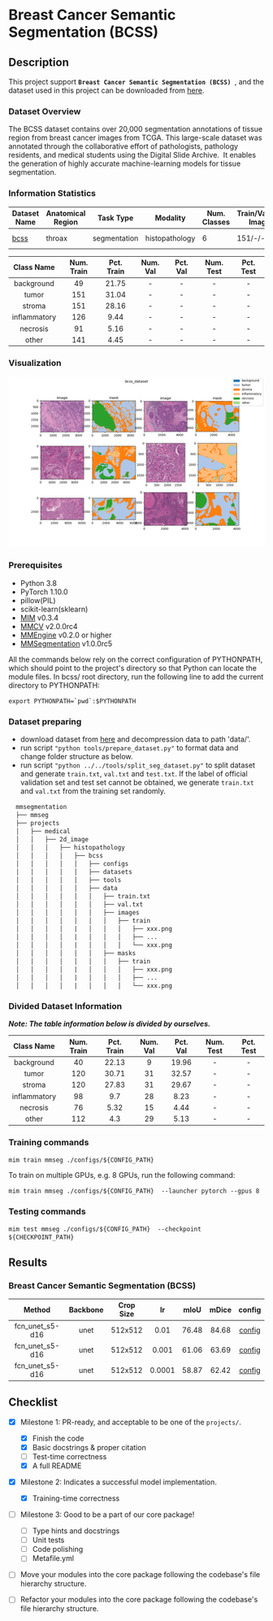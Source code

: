 # Breast Cancer Semantic Segmentation (BCSS)

## Description

This project support **`Breast Cancer Semantic Segmentation (BCSS) `**, and the dataset used in this project can be downloaded from [here](https://bcsegmentation.grand-challenge.org/).

### Dataset Overview

The BCSS dataset contains over 20,000 segmentation annotations of tissue region from breast cancer images from TCGA. This large-scale dataset was annotated through the collaborative effort of pathologists, pathology residents, and medical students using the Digital Slide Archive.  It enables the generation of highly accurate machine-learning models for tissue segmentation.

### Information Statistics

| Dataset Name                                        | Anatomical Region | Task Type    | Modality       | Num. Classes | Train/Val/Test Images | Train/Val/Test Labeled | Release Date | License                                                       |
| --------------------------------------------------- | ----------------- | ------------ | -------------- | ------------ | --------------------- | ---------------------- | ------------ | ------------------------------------------------------------- |
| [bcss](https://bcsegmentation.grand-challenge.org/) | throax            | segmentation | histopathology | 6            | 151/-/-               | yes/-/-                | 2019         | [CC0 1.0](https://creativecommons.org/publicdomain/zero/1.0/) |

|  Class Name  | Num. Train | Pct. Train | Num. Val | Pct. Val | Num. Test | Pct. Test |
| :----------: | :--------: | :--------: | :------: | :------: | :-------: | :-------: |
|  background  |     49     |   21.75    |    -     |    -     |     -     |     -     |
|    tumor     |    151     |   31.04    |    -     |    -     |     -     |     -     |
|    stroma    |    151     |   28.16    |    -     |    -     |     -     |     -     |
| inflammatory |    126     |    9.44    |    -     |    -     |     -     |     -     |
|   necrosis   |     91     |    5.16    |    -     |    -     |     -     |     -     |
|    other     |    141     |    4.45    |    -     |    -     |     -     |     -     |

### Visualization

![bcss](https://raw.githubusercontent.com/uni-medical/medical-datasets-visualization/main/2d/semantic_seg/histopathology/bcss/bcss_dataset.png?raw=true)

### Prerequisites

- Python 3.8
- PyTorch 1.10.0
- pillow(PIL)
- scikit-learn(sklearn)
- [MIM](https://github.com/open-mmlab/mim) v0.3.4
- [MMCV](https://github.com/open-mmlab/mmcv) v2.0.0rc4
- [MMEngine](https://github.com/open-mmlab/mmengine) v0.2.0 or higher
- [MMSegmentation](https://github.com/open-mmlab/mmsegmentation) v1.0.0rc5

All the commands below rely on the correct configuration of PYTHONPATH, which should point to the project's directory so that Python can locate the module files. In bcss/ root directory, run the following line to add the current directory to PYTHONPATH:

```shell
export PYTHONPATH=`pwd`:$PYTHONPATH
```

### Dataset preparing

- download dataset from [here](https://bcsegmentation.grand-challenge.org/) and decompression data to path 'data/'.
- run script `"python tools/prepare_dataset.py"` to format data and change folder structure as below.
- run script `"python ../../tools/split_seg_dataset.py"` to split dataset and generate `train.txt`, `val.txt` and `test.txt`. If the label of official validation set and test set cannot be obtained, we generate `train.txt` and `val.txt` from the training set randomly.

```none
  mmsegmentation
  ├── mmseg
  ├── projects
  │   ├── medical
  │   │   ├── 2d_image
  │   │   │   ├── histopathology
  │   │   │   │   ├── bcss
  │   │   │   │   │   ├── configs
  │   │   │   │   │   ├── datasets
  │   │   │   │   │   ├── tools
  │   │   │   │   │   ├── data
  │   │   │   │   │   │   ├── train.txt
  │   │   │   │   │   │   ├── val.txt
  │   │   │   │   │   │   ├── images
  │   │   │   │   │   │   │   ├── train
  │   │   │   │   |   │   │   │   ├── xxx.png
  │   │   │   │   |   │   │   │   ├── ...
  │   │   │   │   |   │   │   │   └── xxx.png
  │   │   │   │   │   │   ├── masks
  │   │   │   │   │   │   │   ├── train
  │   │   │   │   |   │   │   │   ├── xxx.png
  │   │   │   │   |   │   │   │   ├── ...
  │   │   │   │   |   │   │   │   └── xxx.png
```

### Divided Dataset Information

***Note: The table information below is divided by ourselves.***

|  Class Name  | Num. Train | Pct. Train | Num. Val | Pct. Val | Num. Test | Pct. Test |
| :----------: | :--------: | :--------: | :------: | :------: | :-------: | :-------: |
|  background  |     40     |   22.13    |    9     |  19.96   |     -     |     -     |
|    tumor     |    120     |   30.71    |    31    |  32.57   |     -     |     -     |
|    stroma    |    120     |   27.83    |    31    |  29.67   |     -     |     -     |
| inflammatory |     98     |    9.7     |    28    |   8.23   |     -     |     -     |
|   necrosis   |     76     |    5.32    |    15    |   4.44   |     -     |     -     |
|    other     |    112     |    4.3     |    29    |   5.13   |     -     |     -     |

### Training commands

```shell
mim train mmseg ./configs/${CONFIG_PATH}
```

To train on multiple GPUs, e.g. 8 GPUs, run the following command:

```shell
mim train mmseg ./configs/${CONFIG_PATH}  --launcher pytorch --gpus 8
```

### Testing commands

```shell
mim test mmseg ./configs/${CONFIG_PATH}  --checkpoint ${CHECKPOINT_PATH}
```

<!-- List the results as usually done in other model's README. [Example](https://github.com/open-mmlab/mmsegmentation/tree/dev-1.x/configs/fcn#results-and-models)

You should claim whether this is based on the pre-trained weights, which are converted from the official release; or it's a reproduced result obtained from retraining the model in this project. -->

## Results

### Breast Cancer Semantic Segmentation (BCSS)

|     Method      | Backbone | Crop Size |   lr   | mIoU  | mDice |                                                                                     config                                                                                      |
| :-------------: | :------: | :-------: | :----: | :---: | :---: | :-----------------------------------------------------------------------------------------------------------------------------------------------------------------------------: |
| fcn_unet_s5-d16 |   unet   |  512x512  |  0.01  | 76.48 | 84.68 |  [config](https://github.com/open-mmlab/mmsegmentation/tree/dev-1.x/projects/medical/2d_image/histopathology/bcss/configs/fcn-unet-s5-d16_unet_1xb16-0.01-20k_bcss-512x512.py)  |
| fcn_unet_s5-d16 |   unet   |  512x512  | 0.001  | 61.06 | 63.69 | [config](https://github.com/open-mmlab/mmsegmentation/tree/dev-1.x/projects/medical/2d_image/histopathology/bcss/configs/fcn-unet-s5-d16_unet_1xb16-0.001-20k_bcss-512x512.py)  |
| fcn_unet_s5-d16 |   unet   |  512x512  | 0.0001 | 58.87 | 62.42 | [config](https://github.com/open-mmlab/mmsegmentation/tree/dev-1.x/projects/medical/2d_image/histopathology/bcss/configs/fcn-unet-s5-d16_unet_1xb16-0.0001-20k_bcss-512x512.py) |

## Checklist

- [x] Milestone 1: PR-ready, and acceptable to be one of the `projects/`.

  - [x] Finish the code
  - [x] Basic docstrings & proper citation
  - [ ] Test-time correctness
  - [x] A full README

- [x] Milestone 2: Indicates a successful model implementation.

  - [x] Training-time correctness

- [ ] Milestone 3: Good to be a part of our core package!

  - [ ] Type hints and docstrings
  - [ ] Unit tests
  - [ ] Code polishing
  - [ ] Metafile.yml

- [ ] Move your modules into the core package following the codebase's file hierarchy structure.

- [ ] Refactor your modules into the core package following the codebase's file hierarchy structure.
